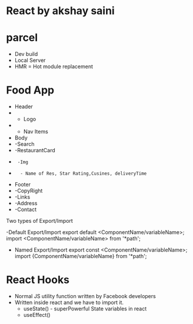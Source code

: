 # React by akshay saini

# parcel

- Dev build
- Local Server
- HMR = Hot module replacement

# Food App

- Header
- - Logo
- - Nav Items
- Body
- -Search
- -RestaurantCard
-      -Img
-       - Name of Res, Star Rating,Cusines, deliveryTime
- Footer
- -CopyRight
- -Links
- -Address
- -Contact

Two types of Export/Import

-Default Export/Import
export default <ComponentName/variableName>;
import <ComponentName/variableName> from '\*path';

- Named Export/Import
  export const <ComponentName/variableName>;
  import {ComponentName/variableName} from '\*path';

# React Hooks

- Normal JS utility function written by Facebook developers
- Written inside react and we have to import it.
  - useState() - superPowerful State variables in react
  - useEffect()
